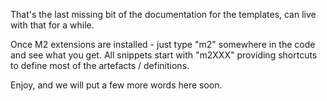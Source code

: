 ﻿---
Title: Snippets
Order: 600
TileLink: true
TileLinkOrder: 50
---

That's the last missing bit of the documentation for the templates, can live with that for a while. 

Once M2 extensions are installed - just type "m2" somewhere in the code and see what you get. All snippets start with "m2XXX" providing shortcuts to define most of the artefacts / definitions.

Enjoy, and we will put a few more words here soon.